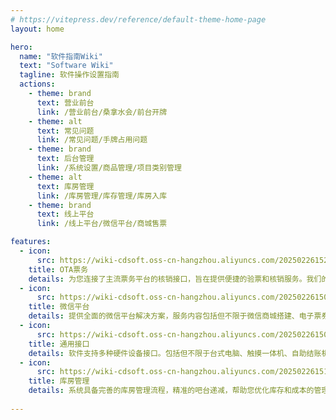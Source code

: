 ```yaml
---
# https://vitepress.dev/reference/default-theme-home-page
layout: home

hero:
  name: "软件指南Wiki"
  text: "Software Wiki"
  tagline: 软件操作设置指南
  actions:
    - theme: brand
      text: 营业前台
      link: /营业前台/桑拿水会/前台开牌
    - theme: alt
      text: 常见问题
      link: /常见问题/手牌占用问题
    - theme: brand
      text: 后台管理
      link: /系统设置/商品管理/项目类别管理
    - theme: alt
      text: 库房管理
      link: /库房管理/库存管理/库房入库
    - theme: brand
      text: 线上平台
      link: /线上平台/微信平台/商城售票

features:
  - icon: 
      src: https://wiki-cdsoft.oss-cn-hangzhou.aliyuncs.com/202502261524582.svg
    title: OTA票务
    details: 为您连接了主流票务平台的核销接口，旨在提供便捷的验票和核销服务。我们的服务覆盖了包括美团、抖音、口碑、票付通、乐活游等在内的众多渠道。
  - icon:
      src: https://wiki-cdsoft.oss-cn-hangzhou.aliyuncs.com/202502261507937.svg
    title: 微信平台
    details: 提供全面的微信平台解决方案，服务内容包括但不限于微信商城搭建、电子票券系统、电子会员卡服务、自助点单与结账系统、各类商城营销活动、满减促销活动以及针对性的票务推广服务，为您的市场营销策略提供有力支持。
  - icon:
      src: https://wiki-cdsoft.oss-cn-hangzhou.aliyuncs.com/202502261509348.svg
    title: 通用接口
    details: 软件支持多种硬件设备接口。包括但不限于台式电脑、触摸一体机、自助结账机、打印机、各式读卡器、报钟器、闸机以及先进的生物识别技术如人脸识别和指纹识别等，旨在为您提供全方位的硬件兼容解决方案。
  - icon:
      src: https://wiki-cdsoft.oss-cn-hangzhou.aliyuncs.com/202502261511053.svg
    title: 库房管理
    details: 系统具备完善的库房管理流程，精准的吧台递减，帮助您优化库存和成本的管理管控！
  
---
```


